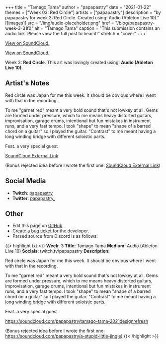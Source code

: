 +++
title =       "Tamago Tama"
author =      "papapastry"
date =        "2021-01-22"
themes =      ["Week 03: Red Circle"]
artists =     ["papapastry"]
description = "by papapastry for week 3: Red Circle. Created using: Audio (Ableton Live 10)."
[[images]]
      src = "/img/audio-placeholder.png"
      href = "/blog/papapastry-week-3-31f0"
      alt = "Tamago Tama"
      caption = "This submission contains an audio link. Please view the full post to hear it!"
      stretch = "cover"
+++


[View on SoundCloud.](https://soundcloud.com/papapastry/tamago-tama-2021designrefresh)

[View on SoundCloud.](https://soundcloud.com/papapastry/a-stupid-little-jingle)


Week 3: **Red Circle**. This art was lovingly created using: **Audio (Ableton Live 10)**.

## Artist's Notes

Red circle was Japan for me this week. It should be obvious where I went with that in the recording.

To me "garnet red" meant a very bold sound that's not lowkey at all. Gems are formed under pressure, which to me means heavy distorted guitars, improvisation, garage drums, intentional but fun mistakes in instrument runs, and a very fast tempo. I took "shape" to mean "shape of a barred chord on a guitar" so I played the guitar. "Contrast" to me meant having a long winding bridge with different soloistic parts.

Feat. a very special guest

[SoundCloud External Link](https://soundcloud.com/papapastry/tamago-tama-2021designrefresh)

(Bonus rejected idea before I wrote the first one: [SoundCloud External Link](https://soundcloud.com/papapastry/a-stupid-little-jingle))

## Social Media

- **Twitch**: <a href='https://twitch.tv/papapastry' target='_blank'>papapastry</a>
- **Twitter**: <a href='https://twitter.com/papapastry_' target='_blank'>papapastry_</a>

## Other

- Edit this page on [GitHub](https://github.com/teaminkling/web-refresh/edit/main/content/blog/papapastry-week-3-31f0.md).
- Create [a bug ticket](https://github.com/teaminkling/web-refresh/issues/new?assignees=&labels=bug&template=problem-report.md&title=) for the developer.
- Parsed source from Discord is as follows:

{{< highlight txt >}}
**Week:** 3
**Title:** Tamago Tama
**Medium:** Audio (Ableton Live 10)
**Socials**: twitch.tv/papapastry
**Description:**

Red circle was Japan for me this week. It should be obvious where I went with that in the recording.

To me "garnet red" meant a very bold sound that's not lowkey at all. Gems are formed under pressure, which to me means heavy distorted guitars, improvisation, garage drums, intentional but fun mistakes in instrument runs, and a very fast tempo. I took "shape" to mean "shape of a barred chord on a guitar" so I played the guitar. "Contrast" to me meant having a long winding bridge with different soloistic parts.

Feat. a very special guest

https://soundcloud.com/papapastry/tamago-tama-2021designrefresh

(Bonus rejected idea before I wrote the first one: <https://soundcloud.com/papapastry/a-stupid-little-jingle>)
{{< /highlight >}}